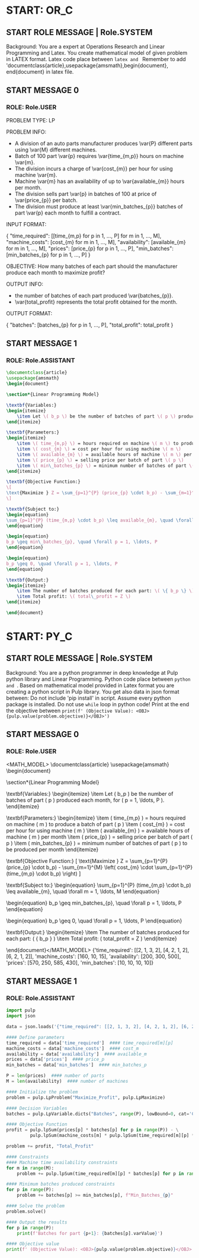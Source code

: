 # START: OR_C 
## START ROLE MESSAGE | Role.SYSTEM 
Background: You are a expert at Operations Research and Linear Programming and Latex. You create mathematical model of given problem in LATEX format. Latex code place between ```latex and ``` Remember to add 'documentclass{article},usepackage{amsmath},begin{document}, end{document} in latex file. 
## START MESSAGE 0 
### ROLE: Role.USER
<DESCRIPTION>
PROBLEM TYPE: LP

PROBLEM INFO:

- A division of an auto parts manufacturer produces \var{P} different parts using \var{M} different machines.
- Batch of 100 part \var{p} requires \var{time_{m,p}} hours on machine \var{m}.
- The division incurs a charge of \var{cost_{m}} per hour for using machine \var{m}.
- Machine \var{m} has an availability of up to \var{available_{m}} hours per month.
- The division sells part \var{p} in batches of 100 at price of \var{price_{p}} per batch.
- The division must produce at least \var{min_batches_{p}} batches of part \var{p} each month to fulfill a contract.

INPUT FORMAT: 

{
    "time_required": [[time_{m,p} for p in 1, ..., P] for m in 1, ..., M],
    "machine_costs": [cost_{m} for m in 1, ..., M],
    "availability": [available_{m} for m in 1, ..., M],
    "prices": [price_{p} for p in 1, ..., P],
    "min_batches": [min_batches_{p} for p in 1, ..., P]
}

OBJECTIVE: How many batches of each part should the manufacturer produce each month to maximize profit?

OUTPUT INFO:

- the number of batches of each part produced \var{batches_{p}}.
- \var{total_profit} represents the total profit obtained for the month.

OUTPUT FORMAT:

{
    "batches": [batches_{p} for p in 1, ..., P],
    "total_profit": total_profit
}
</DESCRIPTION>


## START MESSAGE 1 
### ROLE: Role.ASSISTANT
```latex
\documentclass{article}
\usepackage{amsmath}
\begin{document}

\section*{Linear Programming Model}

\textbf{Variables:}
\begin{itemize}
    \item Let \( b_p \) be the number of batches of part \( p \) produced each month, for \( p = 1, \ldots, P \).
\end{itemize}

\textbf{Parameters:}
\begin{itemize}
    \item \( time_{m,p} \) = hours required on machine \( m \) to produce a batch of part \( p \)
    \item \( cost_{m} \) = cost per hour for using machine \( m \)
    \item \( available_{m} \) = available hours of machine \( m \) per month
    \item \( price_{p} \) = selling price per batch of part \( p \)
    \item \( min\_batches_{p} \) = minimum number of batches of part \( p \) to be produced per month
\end{itemize}

\textbf{Objective Function:}
\[
\text{Maximize } Z = \sum_{p=1}^{P} (price_{p} \cdot b_p) - \sum_{m=1}^{M} \left( cost_{m} \cdot \sum_{p=1}^{P} (time_{m,p} \cdot b_p) \right)
\]

\textbf{Subject to:}
\begin{equation}
\sum_{p=1}^{P} (time_{m,p} \cdot b_p) \leq available_{m}, \quad \forall m = 1, \ldots, M
\end{equation}

\begin{equation}
b_p \geq min\_batches_{p}, \quad \forall p = 1, \ldots, P
\end{equation}

\begin{equation}
b_p \geq 0, \quad \forall p = 1, \ldots, P
\end{equation}

\textbf{Output:}
\begin{itemize}
    \item The number of batches produced for each part: \( \{ b_p \} \)
    \item Total profit: \( total\_profit = Z \)
\end{itemize}

\end{document}
```

# START: PY_C 
## START ROLE MESSAGE | Role.SYSTEM 
Background: You are a python programmer in deep knowledge at Pulp python library and Linear Programming. Python code place between ```python and ```. Based on mathematical model provided in Latex format you are creating a python script in Pulp library. You get also data in json format between: <DATA></DATA> Do not include 'pip install' in script. Assume every python package is installed. Do not use `while` loop in python code! Print at the end the objective between <OBJ></OBJ> `print(f' (Objective Value): <OBJ>{pulp.value(problem.objective)}</OBJ>')` 
## START MESSAGE 0 
### ROLE: Role.USER
<MATH_MODEL>
\documentclass{article}
\usepackage{amsmath}
\begin{document}

\section*{Linear Programming Model}

\textbf{Variables:}
\begin{itemize}
    \item Let \( b_p \) be the number of batches of part \( p \) produced each month, for \( p = 1, \ldots, P \).
\end{itemize}

\textbf{Parameters:}
\begin{itemize}
    \item \( time_{m,p} \) = hours required on machine \( m \) to produce a batch of part \( p \)
    \item \( cost_{m} \) = cost per hour for using machine \( m \)
    \item \( available_{m} \) = available hours of machine \( m \) per month
    \item \( price_{p} \) = selling price per batch of part \( p \)
    \item \( min\_batches_{p} \) = minimum number of batches of part \( p \) to be produced per month
\end{itemize}

\textbf{Objective Function:}
\[
\text{Maximize } Z = \sum_{p=1}^{P} (price_{p} \cdot b_p) - \sum_{m=1}^{M} \left( cost_{m} \cdot \sum_{p=1}^{P} (time_{m,p} \cdot b_p) \right)
\]

\textbf{Subject to:}
\begin{equation}
\sum_{p=1}^{P} (time_{m,p} \cdot b_p) \leq available_{m}, \quad \forall m = 1, \ldots, M
\end{equation}

\begin{equation}
b_p \geq min\_batches_{p}, \quad \forall p = 1, \ldots, P
\end{equation}

\begin{equation}
b_p \geq 0, \quad \forall p = 1, \ldots, P
\end{equation}

\textbf{Output:}
\begin{itemize}
    \item The number of batches produced for each part: \( \{ b_p \} \)
    \item Total profit: \( total\_profit = Z \)
\end{itemize}

\end{document}</MATH_MODEL>
<DATA>
{'time_required': [[2, 1, 3, 2], [4, 2, 1, 2], [6, 2, 1, 2]], 'machine_costs': [160, 10, 15], 'availability': [200, 300, 500], 'prices': [570, 250, 585, 430], 'min_batches': [10, 10, 10, 10]}</DATA>


## START MESSAGE 1 
### ROLE: Role.ASSISTANT
```python
import pulp
import json

data = json.loads('{"time_required": [[2, 1, 3, 2], [4, 2, 1, 2], [6, 2, 1, 2]], "machine_costs": [160, 10, 15], "availability": [200, 300, 500], "prices": [570, 250, 585, 430], "min_batches": [10, 10, 10, 10]}')

#### Define parameters
time_required = data['time_required']  #### time_required[m][p]
machine_costs = data['machine_costs']  #### cost_m
availability = data['availability']  #### available_m
prices = data['prices']  #### price_p
min_batches = data['min_batches']  #### min_batches_p

P = len(prices)  #### number of parts
M = len(availability)  #### number of machines

#### Initialize the problem
problem = pulp.LpProblem("Maximize_Profit", pulp.LpMaximize)

#### Decision Variables
batches = pulp.LpVariable.dicts("Batches", range(P), lowBound=0, cat='Continuous')

#### Objective Function
profit = pulp.lpSum(prices[p] * batches[p] for p in range(P)) - \
         pulp.lpSum(machine_costs[m] * pulp.lpSum(time_required[m][p] * batches[p] for p in range(P)) for m in range(M))

problem += profit, "Total_Profit"

#### Constraints
#### Machine time availability constraints
for m in range(M):
    problem += pulp.lpSum(time_required[m][p] * batches[p] for p in range(P)) <= availability[m], f"Machine_Availability_{m}"

#### Minimum batches produced constraints
for p in range(P):
    problem += batches[p] >= min_batches[p], f"Min_Batches_{p}"

#### Solve the problem
problem.solve()

#### Output the results
for p in range(P):
    print(f'Batches for part {p+1}: {batches[p].varValue}')

#### Objective value
print(f' (Objective Value): <OBJ>{pulp.value(problem.objective)}</OBJ>')
```

